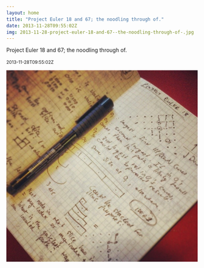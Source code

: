 ```yaml
---
layout: home
title: "Project Euler 18 and 67; the noodling through of."
date: 2013-11-28T09:55:02Z
img: 2013-11-28-project-euler-18-and-67--the-noodling-through-of-.jpg
---
```


Project Euler 18 and 67; the noodling through of.

<small>2013-11-28T09:55:02Z</small>

![Project Euler 18 and 67; the noodling through of.](2013-11-28-project-euler-18-and-67--the-noodling-through-of-.jpg)

